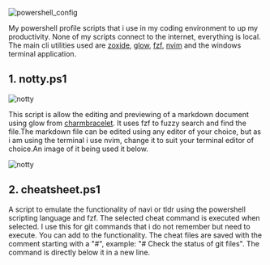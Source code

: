 ![powershell_config](https://socialify.git.ci/brushy501/powershell_config/image?description=1&descriptionEditable=My%20powershell%20scripts%20to%20power%20my%20productivity.&language=1&name=1&owner=1&stargazers=1&theme=Light)

My powershell profile scripts that i use in my coding environment to up my productivity.
None of my scripts connect to the internet, everything is local. The main cli utilities
used are [zoxide](https://github.com/ajeetdsouza/zoxide), [glow](https://github.com/charmbracelet/glow),
[fzf](https://github.com/junegunn/fzf), [nvim](https://github.com/neovim/neovim) and the windows terminal application.

## 1. notty.ps1
![notty](https://github.com/brushy501/powershell_config/assets/48830968/8c6e490e-b4ce-4ddd-bab7-3cab46217c99)

This script is allow the editing and previewing of a markdown document using glow from [charmbracelet](https://github.com/charmbracelet/glow).
It uses fzf to fuzzy search and find the file.The markdown file can be edited using any editor of your choice, but as i am using the terminal
i use nvim, change it to suit your terminal editor of choice.An image of it being used it below.

![notty](https://github.com/brushy501/powershell_config/assets/48830968/1c220c6f-ae56-49c1-a49e-933860605423)




## 2. cheatsheet.ps1

A script to emulate the functionality of navi or tldr using the powershell scripting language and fzf. The selected cheat command is executed
when selected. I use this for git commands that i do not remember but need to execute. You can add to the functionality. The cheat files are
saved with the comment starting with a "#", example: "# Check the status of git files". The command is directly below it in a new line.
